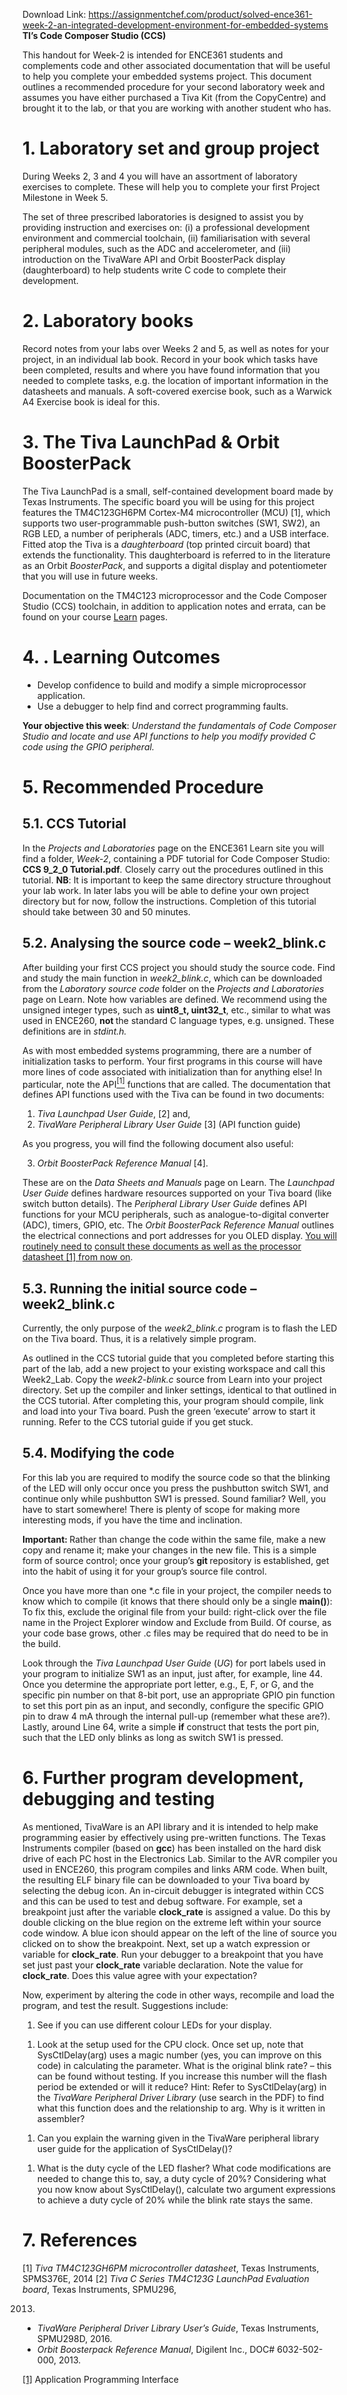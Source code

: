 Download Link: https://assignmentchef.com/product/solved-ence361-week-2-an-integrated-development-environment-for-embedded-systems
<br>
<strong>TI’s Code Composer Studio (CCS)</strong>

This handout for Week-2 is intended for ENCE361 students and complements code and other associated documentation that will be useful to help you complete your embedded systems project. This document outlines a recommended procedure for your second laboratory week and assumes you have either purchased a Tiva Kit (from the CopyCentre) and brought it to the lab, or that you are working with another student who has.

<h1>1.          Laboratory set and group project</h1>




During Weeks 2, 3 and 4 you will have an assortment of laboratory exercises to complete.  These will help you to complete your first Project Milestone in Week 5.

The set of three prescribed laboratories is designed to assist you by providing instruction and exercises on: (i) a professional development environment and commercial toolchain, (ii) familiarisation with several peripheral modules, such as the ADC and accelerometer, and (iii) introduction on the TivaWare API and Orbit BoosterPack display (daughterboard) to help students write C code to complete their development.

<h1>2.         Laboratory books</h1>

Record notes from your labs over Weeks 2 and 5, as well as notes for your project, in an individual lab book. Record in your book which tasks have been completed, results and where you have found information that you needed to complete tasks, e.g. the location of important information in the datasheets and manuals. A soft-covered exercise book, such as a Warwick A4 Exercise book is ideal for this.

<h1>3.       The Tiva LaunchPad &amp; Orbit BoosterPack</h1>

The Tiva LaunchPad is a small, self-contained development board made by Texas Instruments.  The specific board you will be using for this project features the TM4C123GH6PM Cortex-M4 microcontroller (MCU) [1], which supports two user-programmable push-button switches (SW1, SW2), an RGB LED, a number of peripherals (ADC, timers, etc.) and a USB interface. Fitted atop the Tiva is a <em>daughterboard</em> (top printed circuit board) that extends the functionality. This daughterboard is referred to in the literature as an Orbit <em>BoosterPack</em>, and supports a digital display and potentiometer that you will use in future weeks.

Documentation on the TM4C123 microprocessor and the Code Composer Studio (CCS) toolchain, in addition to application notes and errata, can be found on your course <u>Learn</u> pages.

<h1>4.              .  Learning  Outcomes</h1>

<ul>

 <li>Develop confidence to build and modify a simple microprocessor application.</li>

 <li>Use a debugger to help find and correct programming faults.</li>

</ul>

<strong>Your objective this week</strong>: <em>Understand the fundamentals of Code Composer Studio and locate and use API functions to help you modify provided C code using the GPIO peripheral.</em>

<strong>           </strong>

<h1>5.     Recommended Procedure</h1>

<strong> </strong>

<h2>5.1.            CCS Tutorial</h2>

In the <em>Projects and Laboratories</em> page on the ENCE361 Learn site you will find a folder, <em>Week-2</em>, containing a PDF tutorial for Code Composer Studio: <strong>CCS 9_2_0 Tutorial.pdf</strong><em>. </em>Closely carry out the procedures outlined in this tutorial. <strong>NB</strong>: It is important to keep the same directory structure throughout your lab work. In later labs you will be able to define your own project directory but for now, follow the instructions. Completion of this tutorial should take between 30 and 50 minutes.




<h2>5.2.            Analysing the source code – week2_blink.c</h2>

After building your first CCS project you should study the source code. Find and study the main function in <em>week2_blink.c</em>, which can be downloaded from the <em>Laboratory source code</em> folder on the <em>Projects and Laboratories</em> page on Learn. Note how variables are defined. We recommend using the unsigned integer types, such as <strong>uint8_t, uint32_t</strong>, etc., similar to what was used in ENCE260, <strong>not </strong>the standard C language types, e.g. unsigned.  These definitions are in <em>stdint.h.</em>

As with most embedded systems programming, there are a number of initialization tasks to perform.  Your first programs in this course will have more lines of code associated with initialization than for anything else!  In particular, note the API<a href="#_ftn1" name="_ftnref1"><sup>[1]</sup></a> functions that are called. The documentation that defines API functions used with the Tiva can be found in two documents:

<ol>

 <li><em>Tiva Launchpad User Guide</em>, [2] and,</li>

 <li><em>TivaWare Peripheral Library User Guide</em> [3] (API function guide)</li>

</ol>




As you progress, you will find the following document also useful:

<ol start="3">

 <li><em>Orbit BoosterPack Reference Manual</em> [4].</li>

</ol>




These are on the <em>Data Sheets and Manuals</em> page on Learn. The <em>Launchpad User Guide</em> defines hardware resources supported on your Tiva board (like switch button details). The <em>Peripheral Library User Guide</em> defines API functions for your MCU peripherals, such as analogue-to-digital converter (ADC), timers, GPIO, etc. The <em>Orbit BoosterPack Reference Manual </em>outlines the electrical connections and port addresses for you OLED display. <u>You will routinely need to</u> <u>consult these documents as well as the processor datasheet [1] from now on</u>.




<h2>5.3.            Running the initial source code – week2_blink.c</h2>




Currently, the only purpose of the <em>week2_blink.c</em> program is to flash the LED on the Tiva board. Thus, it is a relatively simple program.

<strong> </strong>

As outlined in the CCS tutorial guide that you completed before starting this part of the lab, add a new project to your existing workspace and call this Week2_Lab. Copy the <em>week2-blink.c</em> source from Learn into your project directory. Set up the compiler and linker settings, identical to that outlined in the CCS tutorial. After completing this, your program should compile, link and load into your Tiva board. Push the green ‘execute’ arrow to start it running.  Refer to the CCS tutorial guide if you get stuck.




<h2>5.4.            Modifying the code</h2>

For this lab you are required to modify the source code so that the blinking of the LED will only occur once you press the pushbutton switch SW1, and continue only while pushbutton SW1 is pressed. Sound familiar? Well, you have to start somewhere!  There is plenty of scope for making more interesting mods, if you have the time and inclination.




<strong>Important:  </strong>Rather than change the code within the same file, make a new copy and rename it; make your changes in the new file.  This is a simple form of source control; once your group’s <strong>git </strong>repository is established, get into the habit of using it for your group’s source file control.




Once you have more than one *.c file in your project, the compiler needs to know which to compile (it knows that there should only be a single <strong>main()</strong>):  To fix this, exclude the original file from your build: right-click over the file name in the Project Explorer window and Exclude from Build.  Of course, as your code base grows, other .c files may be required that do need to be in the build.




Look through the <em>Tiva Launchpad User Guide</em> (<em>UG</em>) for port labels used in your program to initialize SW1 as an input, just after, for example, line 44. Once you determine the appropriate port letter, e.g., E, F, or G, and the specific pin number on that 8-bit port, use an appropriate GPIO pin function to set this port pin as an input, and secondly, configure the specific GPIO pin to draw 4 mA through the internal pull-up (remember what these are?). Lastly, around Line 64, write a simple <strong>if</strong> construct that tests the port pin, such that the LED only blinks as long as switch SW1 is pressed.




<h1>6.  Further program development, debugging and testing</h1>




As mentioned, TivaWare is an API library and it is intended to help make programming easier by effectively using pre-written functions. The Texas Instruments compiler (based on <strong>gcc</strong>) has been installed on the hard disk drive of each PC host in the Electronics Lab. Similar to the AVR compiler you used in ENCE260, this program compiles and links ARM code. When built, the resulting ELF binary file can be downloaded to your Tiva board by selecting the debug icon. An in-circuit debugger is integrated within CCS and this can be used to test and debug software. For example, set a breakpoint just after the variable <strong>clock_rate</strong> is assigned a value. Do this by double clicking on the blue region on the extreme left within your source code window. A blue icon should appear on the left of the line of source you clicked on to show the breakpoint. Next, set up a watch expression or variable for <strong>clock_rate</strong>. Run your debugger to a breakpoint that you have set just past your <strong>clock_rate</strong> variable declaration. Note the value for <strong>clock_rate</strong>. Does this value agree with your expectation?




Now, experiment by altering the code in other ways, recompile and load the program, and test the result. Suggestions include:




<ol>

 <li>See if you can use different colour LEDs for your display.</li>

</ol>




<ol>

 <li>Look at the setup used for the CPU clock. Once set up, note that SysCtlDelay(arg) uses a magic number (yes, you can improve on this code) in calculating the parameter. What is the original blink rate? – this can be found without testing. If you increase this number will the flash period be extended or will it reduce?  Hint: Refer to SysCtlDelay(arg) in the <em>TivaWare Peripheral Driver Library</em> (use search in the PDF) to find what this function does and the relationship to arg. Why is it written in assembler?</li>

</ol>




<ol>

 <li>Can you explain the warning given in the TivaWare peripheral library user guide for the application of SysCtlDelay()?</li>

</ol>




<ol>

 <li>What is the duty cycle of the LED flasher? What code modifications are needed to change this to, say, a duty cycle of 20%? Considering what you now know about SysCtlDelay(), calculate two argument expressions to achieve a duty cycle of 20% while the blink rate stays the same.</li>

</ol>







<h1>7.   References</h1>




[1] <em>Tiva TM4C123GH6PM microcontroller datasheet</em>, Texas Instruments, SPMS376E, 2014   [2] <em>Tiva C Series TM4C123G LaunchPad Evaluation board</em>, Texas Instruments, SPMU296,

2013.

<ul>

 <li><em>TivaWare Peripheral Driver Library User’s Guide</em>, Texas Instruments, SPMU298D, 2016.</li>

 <li><em>Orbit Boosterpack Reference Manual</em>, Digilent Inc., DOC# 6032-502-000, 2013.</li>

</ul>




<strong> </strong>

<a href="#_ftnref1" name="_ftn1">[1]</a> Application Programming Interface